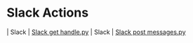 

 # Slack Actions 

| Slack | [Slack get handle.py](https://github.com/unskript/Awesome-CloudOps-Automation/tree/master/Slack/legos/slack_get_handle) 
| Slack | [Slack post messages.py](https://github.com/unskript/Awesome-CloudOps-Automation/tree/master/Slack/legos/slack_post_messages) 
